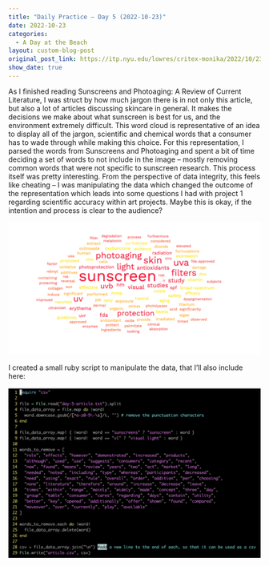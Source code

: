 ```yaml
---
title: "Daily Practice – Day 5 (2022-10-23)"
date: 2022-10-23
categories:
  - A Day at the Beach
layout: custom-blog-post
original_post_link: https://itp.nyu.edu/lowres/critex-monika/2022/10/23/daily-practice-day-5-2022-10-23/
show_date: true
---
```

As I finished reading Sunscreens and Photoaging: A Review of Current Literature, I was struct by how much jargon there is in not only this article, but also a lot of articles discussing skincare in general. It makes the decisions we make about what sunscreen is best for us, and the environment extremely difficult. This word cloud is representative of an idea to display all of the jargon, scientific and chemical words that a consumer has to wade through while making this choice. For this representation, I parsed the words from Sunscreens and Photoaging and spent a bit of time deciding a set of words to not include in the image – mostly removing common words that were not specific to sunscreen research. This process itself was pretty interesting. From the perspective of data integrity, this feels like cheating – I was manipulating the data which changed the outcome of the representation which leads into some questions I had with project 1 regarding scientific accuracy within art projects. Maybe this is okay, if the intention and process is clear to the audience?

![](/assets/blog-post-assets/daily-practice-5-1.png)

I created a small ruby script to manipulate the data, that I’ll also include here:

![](/assets/blog-post-assets/daily-practice-5-2.png)